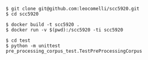     $ git clone git@github.com:leocomelli/scc5920.git
    $ cd scc5920

    $ docker build -t scc5920 .
    $ docker run -v $(pwd):/scc5920 -ti scc5920

    $ cd test
    $ python -m unittest pre_processing_corpus_test.TestPreProcessingCorpus
